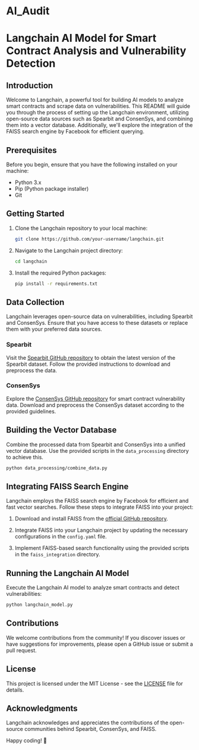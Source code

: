 # AI_Audit

# Langchain AI Model for Smart Contract Analysis and Vulnerability Detection

## Introduction

Welcome to Langchain, a powerful tool for building AI models to analyze smart contracts and scrape data on vulnerabilities. This README will guide you through the process of setting up the Langchain environment, utilizing open-source data sources such as Spearbit and ConsenSys, and combining them into a vector database. Additionally, we'll explore the integration of the FAISS search engine by Facebook for efficient querying.

## Prerequisites

Before you begin, ensure that you have the following installed on your machine:

- Python 3.x
- Pip (Python package installer)
- Git

## Getting Started

1. Clone the Langchain repository to your local machine:

   ```bash
   git clone https://github.com/your-username/langchain.git
   ```

2. Navigate to the Langchain project directory:

   ```bash
   cd langchain
   ```

3. Install the required Python packages:

   ```bash
   pip install -r requirements.txt
   ```

## Data Collection

Langchain leverages open-source data on vulnerabilities, including Spearbit and ConsenSys. Ensure that you have access to these datasets or replace them with your preferred data sources.

### Spearbit

Visit the [Spearbit GitHub repository](https://github.com/spearbit) to obtain the latest version of the Spearbit dataset. Follow the provided instructions to download and preprocess the data.

### ConsenSys

Explore the [ConsenSys GitHub repository](https://github.com/consensys) for smart contract vulnerability data. Download and preprocess the ConsenSys dataset according to the provided guidelines.

## Building the Vector Database

Combine the processed data from Spearbit and ConsenSys into a unified vector database. Use the provided scripts in the `data_processing` directory to achieve this.

```bash
python data_processing/combine_data.py
```

## Integrating FAISS Search Engine

Langchain employs the FAISS search engine by Facebook for efficient and fast vector searches. Follow these steps to integrate FAISS into your project:

1. Download and install FAISS from the [official GitHub repository](https://github.com/facebookresearch/faiss).

2. Integrate FAISS into your Langchain project by updating the necessary configurations in the `config.yaml` file.

3. Implement FAISS-based search functionality using the provided scripts in the `faiss_integration` directory.

## Running the Langchain AI Model

Execute the Langchain AI model to analyze smart contracts and detect vulnerabilities:

```bash
python langchain_model.py
```

## Contributions

We welcome contributions from the community! If you discover issues or have suggestions for improvements, please open a GitHub issue or submit a pull request.

## License

This project is licensed under the MIT License - see the [LICENSE](LICENSE) file for details.

## Acknowledgments

Langchain acknowledges and appreciates the contributions of the open-source communities behind Spearbit, ConsenSys, and FAISS.

Happy coding! 🚀
